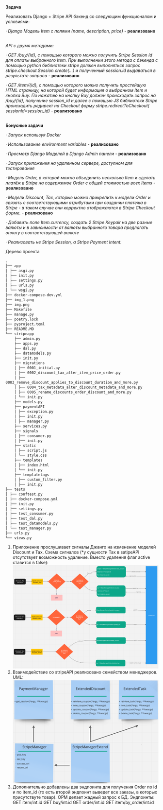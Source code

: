<b>Задача</b>

Реализовать Django + Stripe API бэкенд со следующим функционалом и условиями:
<i>

· Django Модель Item с полями (name, description, price)  - </i><b>реализовано</b><i>

<br>API с двумя методами:

· GET /buy/{id}, c помощью которого можно получить Stripe Session Id для оплаты выбранного Item. При выполнении этого
метода c бэкенда с помощью python библиотеки stripe должен выполняться запрос stripe.checkout.Session.create(...) и
полученный session.id выдаваться в результате запроса - </i><b>реализовано</b><i>

· GET /item/{id}, c помощью которого можно получить простейшую HTML страницу, на которой будет информация о выбранном
Item и кнопка Buy. По нажатию на кнопку Buy должен происходить запрос на /buy/{id}, получение session_id и далее с
помощью JS библиотеки Stripe происходить редирект на Checkout форму stripe.redirectToCheckout(
sessionId=session_id)  - </i><b>реализовано</b><i>
</i>

<br><b>Бонусные задачи</b>

<i>
· 	Запуск используя Docker

· Использование environment variables - </i><b>реализовано</b><i>

· Просмотр Django Моделей в Django Admin панели - </i><b>реализовано</b><i>

· Запуск приложения на удаленном сервере, доступном для тестирования

· Модель Order, в которой можно объединить несколько Item и сделать платёж в Stripe на содержимое Order c общей
стоимостью всех Items - </i><b>реализовано</b><i>

· Модели Discount, Tax, которые можно прикрепить к модели Order и связать с соответствующими атрибутами при создании
платежа в Stripe - в таком случае они корректно отображаются в Stripe Checkout форме. - </i><b>реализовано</b><i>

· Добавить поле Item.currency, создать 2 Stripe Keypair на две разные валюты и в зависимости от валюты выбранного товара
предлагать оплату в соответствующей валюте

· Реализовать не Stripe Session, а Stripe Payment Intent.
</i>

Дерево проекта
```plaintext
.
├── app
│ ├── asgi.py
│ ├── init.py
│ ├── settings.py
│ ├── urls.py
│ └── wsgi.py
├── docker-compose-dev.yml
├── img_1.png
├── img.png
├── Makefile
├── manage.py
├── poetry.lock
├── pyproject.toml
├── README.MD
└── stripeapp
    ├── admin.py
    ├── apps.py
    ├── dal.py
    ├── datamodels.py
    ├── init.py
    ├── migrations
    │ ├── 0001_initial.py
    │ ├── 0002_discount_tax_alter_item_price_order.py
    │ ├── 0003_remove_discount_applies_to_discount_duration_and_more.py
    │ ├── 0004_tax_metadata_alter_discount_metadata_and_more.py
    │ ├── 0005_rename_discounts_order_discount_and_more.py
    │ └── init.py
    ├── models.py
    ├── paymentAPI
    │ ├── exception.py
    │ ├── init.py
    │ ├── manager.py
    ├── services.py
    ├── signals
    │ ├── consumer.py
    │ ├── init.py
    ├── static
    │ ├── script.js
    │ └── style.css
    ├── templates
    │ ├── index.html
    │ └── init.py
    ├── templatetags
    │ ├── custom_filter.py
    │ ├── init.py
├── tests
│ ├── conftest.py
│ ├── docker-compose.yml
│ ├── init.py
│ ├── settings.py
│ ├── test_consumer.py
│ ├── test_dal.py
│ ├── test_datamodels.py
│ └── test_manager.py
├── urls.py
└── views.py
```




1. Приложение прослушивает сигналы Джанго на изменение моделей Discount и Tax.
   Схема сигналов (*у сущности Tax в satipeAPI отсутствует возможность удаление. Вместо удаления флаг active ставится в
   false):
   ![img.png](img.png)
2. Взаимодействие со stripeAPI реализовано семейством менеджеров.
   UML:
   ![img_1.png](img_1.png)
3. Дополнительно добавлены два эндпоинта для получения Order по id и по item_id (то есть второй эндпоинт выведет все заказы, в которых присутствуте товар). ОРМ делает жадный запрос к БД. 
   Эндпоинты:
    GET item/int:id 
    GET buy/int:id
    GET order/int:id
    GET item/by_order/int:id
